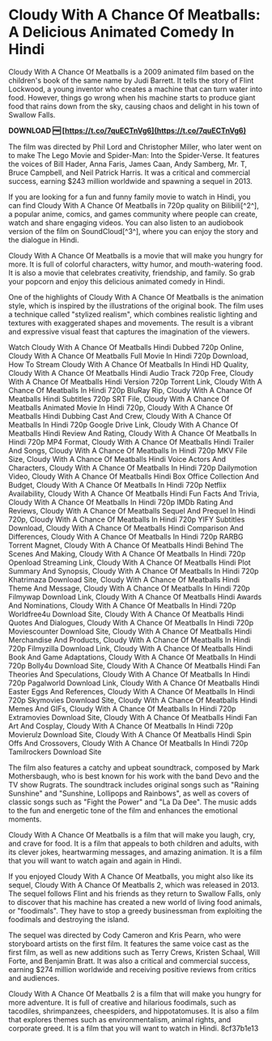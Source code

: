 
 
# Cloudy With A Chance Of Meatballs: A Delicious Animated Comedy In Hindi
 
Cloudy With A Chance Of Meatballs is a 2009 animated film based on the children's book of the same name by Judi Barrett. It tells the story of Flint Lockwood, a young inventor who creates a machine that can turn water into food. However, things go wrong when his machine starts to produce giant food that rains down from the sky, causing chaos and delight in his town of Swallow Falls.
 
**DOWNLOAD 🆓 [https://t.co/7quECTnVg6](https://t.co/7quECTnVg6)**


 
The film was directed by Phil Lord and Christopher Miller, who later went on to make The Lego Movie and Spider-Man: Into the Spider-Verse. It features the voices of Bill Hader, Anna Faris, James Caan, Andy Samberg, Mr. T, Bruce Campbell, and Neil Patrick Harris. It was a critical and commercial success, earning $243 million worldwide and spawning a sequel in 2013.
 
If you are looking for a fun and funny family movie to watch in Hindi, you can find Cloudy With A Chance Of Meatballs in 720p quality on Bilibili[^2^], a popular anime, comics, and games community where people can create, watch and share engaging videos. You can also listen to an audiobook version of the film on SoundCloud[^3^], where you can enjoy the story and the dialogue in Hindi.
 
Cloudy With A Chance Of Meatballs is a movie that will make you hungry for more. It is full of colorful characters, witty humor, and mouth-watering food. It is also a movie that celebrates creativity, friendship, and family. So grab your popcorn and enjoy this delicious animated comedy in Hindi.
  
One of the highlights of Cloudy With A Chance Of Meatballs is the animation style, which is inspired by the illustrations of the original book. The film uses a technique called "stylized realism", which combines realistic lighting and textures with exaggerated shapes and movements. The result is a vibrant and expressive visual feast that captures the imagination of the viewers.
 
Watch Cloudy With A Chance Of Meatballs Hindi Dubbed 720p Online,  Cloudy With A Chance Of Meatballs Full Movie In Hindi 720p Download,  How To Stream Cloudy With A Chance Of Meatballs In Hindi HD Quality,  Cloudy With A Chance Of Meatballs Hindi Audio Track 720p Free,  Cloudy With A Chance Of Meatballs Hindi Version 720p Torrent Link,  Cloudy With A Chance Of Meatballs In Hindi 720p BluRay Rip,  Cloudy With A Chance Of Meatballs Hindi Subtitles 720p SRT File,  Cloudy With A Chance Of Meatballs Animated Movie In Hindi 720p,  Cloudy With A Chance Of Meatballs Hindi Dubbing Cast And Crew,  Cloudy With A Chance Of Meatballs In Hindi 720p Google Drive Link,  Cloudy With A Chance Of Meatballs Hindi Review And Rating,  Cloudy With A Chance Of Meatballs In Hindi 720p MP4 Format,  Cloudy With A Chance Of Meatballs Hindi Trailer And Songs,  Cloudy With A Chance Of Meatballs In Hindi 720p MKV File Size,  Cloudy With A Chance Of Meatballs Hindi Voice Actors And Characters,  Cloudy With A Chance Of Meatballs In Hindi 720p Dailymotion Video,  Cloudy With A Chance Of Meatballs Hindi Box Office Collection And Budget,  Cloudy With A Chance Of Meatballs In Hindi 720p Netflix Availability,  Cloudy With A Chance Of Meatballs Hindi Fun Facts And Trivia,  Cloudy With A Chance Of Meatballs In Hindi 720p IMDb Rating And Reviews,  Cloudy With A Chance Of Meatballs Sequel And Prequel In Hindi 720p,  Cloudy With A Chance Of Meatballs In Hindi 720p YIFY Subtitles Download,  Cloudy With A Chance Of Meatballs Hindi Comparison And Differences,  Cloudy With A Chance Of Meatballs In Hindi 720p RARBG Torrent Magnet,  Cloudy With A Chance Of Meatballs Hindi Behind The Scenes And Making,  Cloudy With A Chance Of Meatballs In Hindi 720p Openload Streaming Link,  Cloudy With A Chance Of Meatballs Hindi Plot Summary And Synopsis,  Cloudy With A Chance Of Meatballs In Hindi 720p Khatrimaza Download Site,  Cloudy With A Chance Of Meatballs Hindi Theme And Message,  Cloudy With A Chance Of Meatballs In Hindi 720p Filmywap Download Link,  Cloudy With A Chance Of Meatballs Hindi Awards And Nominations,  Cloudy With A Chance Of Meatballs In Hindi 720p Worldfree4u Download Site,  Cloudy With A Chance Of Meatballs Hindi Quotes And Dialogues,  Cloudy With A Chance Of Meatballs In Hindi 720p Moviescounter Download Site,  Cloudy With A Chance Of Meatballs Hindi Merchandise And Products,  Cloudy With A Chance Of Meatballs In Hindi 720p Filmyzilla Download Link,  Cloudy With A Chance Of Meatballs Hindi Book And Game Adaptations,  Cloudy With A Chance Of Meatballs In Hindi 720p Bolly4u Download Site,  Cloudy With A Chance Of Meatballs Hindi Fan Theories And Speculations,  Cloudy With A Chance Of Meatballs In Hindi 720p Pagalworld Download Link,  Cloudy With A Chance Of Meatballs Hindi Easter Eggs And References,  Cloudy With A Chance Of Meatballs In Hindi 720p Skymovies Download Site,  Cloudy With A Chance Of Meatballs Hindi Memes And GIFs,  Cloudy With A Chance Of Meatballs In Hindi 720p Extramovies Download Site,  Cloudy With A Chance Of Meatballs Hindi Fan Art And Cosplay,  Cloudy With A Chance Of Meatballs In Hindi 720p Movierulz Download Site,  Cloudy With A Chance Of Meatballs Hindi Spin Offs And Crossovers,  Cloudy With A Chance Of Meatballs In Hindi 720p Tamilrockers Download Site
 
The film also features a catchy and upbeat soundtrack, composed by Mark Mothersbaugh, who is best known for his work with the band Devo and the TV show Rugrats. The soundtrack includes original songs such as "Raining Sunshine" and "Sunshine, Lollipops and Rainbows", as well as covers of classic songs such as "Fight the Power" and "La Da Dee". The music adds to the fun and energetic tone of the film and enhances the emotional moments.
 
Cloudy With A Chance Of Meatballs is a film that will make you laugh, cry, and crave for food. It is a film that appeals to both children and adults, with its clever jokes, heartwarming messages, and amazing animation. It is a film that you will want to watch again and again in Hindi.
  
If you enjoyed Cloudy With A Chance Of Meatballs, you might also like its sequel, Cloudy With A Chance Of Meatballs 2, which was released in 2013. The sequel follows Flint and his friends as they return to Swallow Falls, only to discover that his machine has created a new world of living food animals, or "foodimals". They have to stop a greedy businessman from exploiting the foodimals and destroying the island.
 
The sequel was directed by Cody Cameron and Kris Pearn, who were storyboard artists on the first film. It features the same voice cast as the first film, as well as new additions such as Terry Crews, Kristen Schaal, Will Forte, and Benjamin Bratt. It was also a critical and commercial success, earning $274 million worldwide and receiving positive reviews from critics and audiences.
 
Cloudy With A Chance Of Meatballs 2 is a film that will make you hungry for more adventure. It is full of creative and hilarious foodimals, such as tacodiles, shrimpanzees, cheespiders, and hippotatomuses. It is also a film that explores themes such as environmentalism, animal rights, and corporate greed. It is a film that you will want to watch in Hindi.
 8cf37b1e13
 
